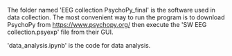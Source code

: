The folder named 'EEG collection PsychoPy_final' is the software used in data collection. 
The most convenient way to run the program is to download PsychoPy from https://www.psychopy.org/ 
then execute the 'SW EEG collection.psyexp' file from their GUI.

'data_analysis.ipynb' is the code for data analysis.
